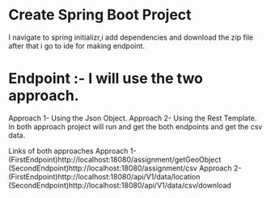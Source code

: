 # Create Spring Boot Project
I navigate to spring initializr,i add dependencies and download the zip file after that i go to ide for making endpoint.

#  Endpoint :- I will use the two approach.
Approach 1- Using the Json Object.
Approach 2- Using the Rest Template.
In both approach project will run and get the both endpoints and get the csv data.

Links of both approaches
Approach 1- (FirstEndpoint)http://localhost:18080/assignment/getGeoObject
            (SecondEndpoint)http://localhost:18080/assignment/csv
Approach 2- (FirstEndpoint)http://localhost:18080/api/V1/data/location
            (SecondEndpoint)http://localhost:18080/api/V1/data/csv/download








